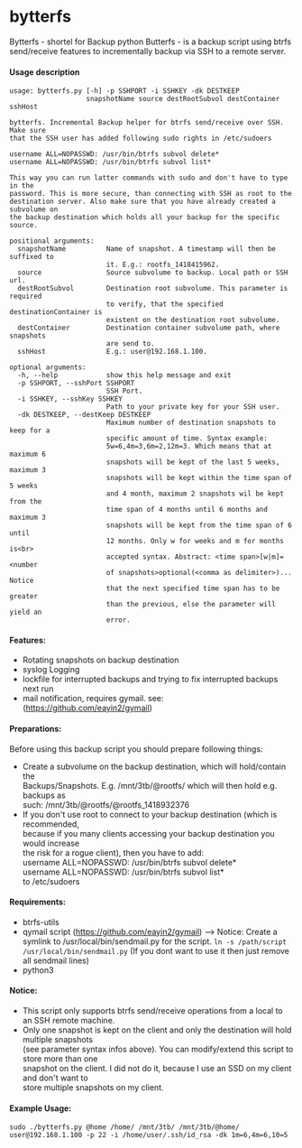 bytterfs
========
Bytterfs - shortel for Backup python Butterfs - is a backup script using btrfs send/receive features to incrementally backup
via SSH to a remote server.

####  Usage description
```
usage: bytterfs.py [-h] -p SSHPORT -i SSHKEY -dk DESTKEEP
                   snapshotName source destRootSubvol destContainer sshHost

bytterfs. Incremental Backup helper for btrfs send/receive over SSH. Make sure
that the SSH user has added following sudo rights in /etc/sudoers

username ALL=NOPASSWD: /usr/bin/btrfs subvol delete*
username ALL=NOPASSWD: /usr/bin/btrfs subvol list*

This way you can run latter commands with sudo and don't have to type in the
password. This is more secure, than connecting with SSH as root to the
destination server. Also make sure that you have already created a subvolume on
the backup destination which holds all your backup for the specific source.

positional arguments:
  snapshotName          Name of snapshot. A timestamp will then be suffixed to
                        it. E.g.: rootfs_1418415962.
  source                Source subvolume to backup. Local path or SSH url.
  destRootSubvol        Destination root subvolume. This parameter is required
                        to verify, that the specified destinationContainer is
                        existent on the destination root subvolume.
  destContainer         Destination container subvolume path, where snapshots
                        are send to.
  sshHost               E.g.: user@192.168.1.100.

optional arguments:
  -h, --help            show this help message and exit
  -p SSHPORT, --sshPort SSHPORT
                        SSH Port.
  -i SSHKEY, --sshKey SSHKEY
                        Path to your private key for your SSH user.
  -dk DESTKEEP, --destKeep DESTKEEP
                        Maximum number of destination snapshots to keep for a
                        specific amount of time. Syntax example:
                        5w=6,4m=3,6m=2,12m=3. Which means that at maximum 6
                        snapshots will be kept of the last 5 weeks, maximum 3  
                        snapshots will be kept within the time span of 5 weeks
                        and 4 month, maximum 2 snapshots wil be kept from the
                        time span of 4 months until 6 months and maximum 3
                        snapshots will be kept from the time span of 6 until
                        12 months. Only w for weeks and m for months is<br>
                        accepted syntax. Abstract: <time span>[w|m]= <number
                        of snapshots>optional(<comma as delimiter>)... Notice
                        that the next specified time span has to be greater
                        than the previous, else the parameter will yield an
                        error.
```          

#### Features:
- Rotating snapshots on backup destination
- syslog Logging
- lockfile for interrupted backups and trying to fix interrupted backups next run
- mail notification, requires gymail. see: (https://github.com/eayin2/gymail) <br>

#### Preparations:<br>
Before using this backup script you should prepare following things:<br>
- Create a subvolume on the backup destination, which will hold/contain the <br>
   Backups/Snapshots. E.g. /mnt/3tb/@rootfs/  which will then hold e.g. backups as <br>
   such: /mnt/3tb/@rootfs/@rootfs_1418932376   <br>
- If you don't use root to connect to your backup destination (which is recommended,  <br>
   because if you many clients accessing your backup destination you would increase  <br>
   the risk for a rogue client), then you have to add: <br>
   username ALL=NOPASSWD: /usr/bin/btrfs subvol delete*<br>
   username ALL=NOPASSWD: /usr/bin/btrfs subvol list*<br>
   to /etc/sudoers<br>

#### Requirements: <br>
- btrfs-utils
- qymail script (https://github.com/eayin2/gymail) 
  --> Notice: Create a symlink to /usr/local/bin/sendmail.py for the script. `ln -s /path/script /usr/local/bin/sendmail.py`
  (If you dont want to use it then just remove all sendmail lines)
- python3<br>

#### Notice:<br>
- This script only supports btrfs send/receive operations from a local to an SSH remote machine.<br>
- Only one snapshot is kept on the client and only the destination will hold multiple snapshots<br>
  (see parameter syntax infos above). You can modify/extend this script to store more than one<br>
  snapshot on the client. I did not do it, because I use an SSD on my client and don't want to<br>
  store multiple snapshots on my client.<br>

#### Example Usage: <br>
`sudo ./bytterfs.py @home /home/ /mnt/3tb/ /mnt/3tb/@home/ user@192.168.1.100 -p 22 -i /home/user/.ssh/id_rsa -dk 1m=6,4m=6,10=5`
<br>
